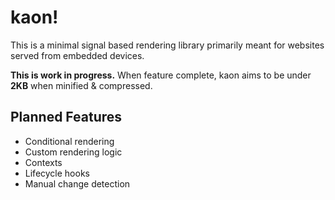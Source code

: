 # kaon!
This is a minimal signal based rendering library primarily meant for websites served from embedded devices.

**This is work in progress.** When feature complete, kaon aims to be under **2KB** when minified & compressed.

## Planned Features
+ Conditional rendering
+ Custom rendering logic
+ Contexts
+ Lifecycle hooks
+ Manual change detection
